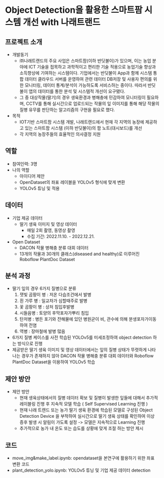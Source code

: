 # Object Detection을 활용한 스마트팜 시스템 개선 with 나래트랜드
## 프로젝트 소개
- 개발동기
    - ㈜나래트랜드의 주요 사업은 스마트팜(이하 반딧불이)가 있으며, 이는 농업 분야에 ICT 기술을 접목하고 과학적이고 편리한 기술 적용으로 농업기술 향상과 소득향상에 기여하는 시스템이다. 기업에서는 반딧불이 App과 함께 시스템 통합 데이터 클라우드 서버를 운영하여 관련 데이터 DB저장 및 사용자 편의를 위한 모니터링, 데이터 통계/분석이 가능하도록 서비스하는 중이다. 따라서 반딧불이 앱의 데이터를 통한 분석 및 시스템적 개선이 요구됐다.
    - 그 중 대상작물(딸기)의 경우 생육환경과 병해충에 민감하여 모니터링이 필요하며, CCTV를 통해 실시간으로 업로드되는 작물의 잎 이미지를 통해 해당 작물의 질병 유무를 판단하는 알고리즘의 구현을 필요로 했다.
- 목적
    - IOT기반 스마트팜 시스템 개발, 나래트랜드에서 현재 각 지역의 농장에 제공하고 있는 스마트팜 시스템 (이하 반딧불이)의 팜 노트(대시보드)를 개선
    - 각 지역의 농장주들의 효율적인 의사결정 지원
## 역할
- 참여인력: 3명
- 나의 역할
    - 아이디어 제안
    - OpenDataset의 좌표 레이블을 YOLOv5 형식에 맞게 변환
    - YOLOv5 튜닝 및 적용
## 데이터
- 기업 제공 데이터
    - 딸기 생육 이미지 및 영상 데이터
        - 매일 2회 촬영, 동영상 촬영
        - 수집 기간: 2022.11.10. - 2022.12.21.
- Open Dataset
    - DACON 작물 병해충 분류 대회 데이터
    - 13개의 작물과 30개의 클래스(diseased and healthy)로 이루어진 Roboflow PlantDoc Dataset
## 분석 과정
- 딸기 잎의 경우 6가지 질병으로 분류
    1. 잿빛 곰팡이 병 : 저온 다습조건에서 발병
    2. 흰 가루 병 : 일교차가 심할때주로 발병
    3. 꽃 곰팡이 병 : 상처 침입후발병
    4. 시들음병 : 토양의 후막포자가뿌리 침입
    5. 탄저병 : 병든 포기와 잔해물에 있던 병원균이 비, 관수에 의해 분생포자가이동하여 전염
    6. 역병 : 장마철에 발병 많음
- 6가지 질병 케이스를 사전 학습된 YOLOv5를 미세조정하여 object detection 하는 방식으로 진행
- 제공받은 딸기 생육 이미지 및 영상 데이터에서는 잎의 질병 상태가 뚜렷하게 나타나는 경우가 존재하지 않아 DACON 작물 병해충 분류 대회 데이터와 Roboflow PlantDoc Dataset을 이용하여 YOLOv5 학습
## 제안 방안
- 제안 방안
    - 현재 생육상태에서의 질병 데이터 확보 및 질병이 발생한 잎들에 대해서 추가적 레이블링 진행 후 지속적 모델 학습 ( Self Supervised Learning 진행 )
    - 현재 나래 트렌드 또는 농가 딸기 생육 환경에 학습된 모델로 구성된 Object Detection Device 을 부착하여 실시간으로 딸기 생육 상태를 확인하여 이상 증후 발생 시 알림이 가도록 설정 -> 모델은 지속적으로 Learning 진행
    - 추가적으로 농가 내 온도 또는 습도를 상황에 맞게 조절 하는 방안 제시
## 코드
- move_img&make_label.ipynb: opendataset을 본연구에 활용하기 위한 좌표 변환 코드
- plant_detection_yolo.ipynb: YOLOv5 튜닝 및 기업 제공 데이터 detection
